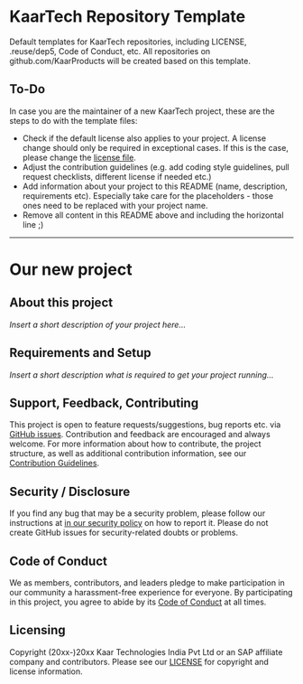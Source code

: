 # KaarTech Repository Template

Default templates for KaarTech repositories, including LICENSE, .reuse/dep5, Code of Conduct, etc. All repositories on github.com/KaarProducts will be created based on this template.

## To-Do

In case you are the maintainer of a new KaarTech project, these are the steps to do with the template files:

- Check if the default license also applies to your project. A license change should only be required in exceptional cases. If this is the case, please change the [license file](LICENSE).
- Adjust the contribution guidelines (e.g. add coding style guidelines, pull request checklists, different license if needed etc.)
- Add information about your project to this README (name, description, requirements etc). Especially take care for the <your-project> placeholders - those ones need to be replaced with your project name. 
- Remove all content in this README above and including the horizontal line ;)

***

# Our new project

## About this project

*Insert a short description of your project here...*

## Requirements and Setup

*Insert a short description what is required to get your project running...*

## Support, Feedback, Contributing

This project is open to feature requests/suggestions, bug reports etc. via [GitHub issues](https://github.com/KaarProducts/<your-project>/issues). Contribution and feedback are encouraged and always welcome. For more information about how to contribute, the project structure, as well as additional contribution information, see our [Contribution Guidelines](CONTRIBUTING.md).

## Security / Disclosure
If you find any bug that may be a security problem, please follow our instructions at [in our security policy](https://github.com/KaarProducts/<your-project>/security/policy) on how to report it. Please do not create GitHub issues for security-related doubts or problems.

## Code of Conduct

We as members, contributors, and leaders pledge to make participation in our community a harassment-free experience for everyone. By participating in this project, you agree to abide by its [Code of Conduct](https://github.com/KaarProducts/.github/blob/main/CODE_OF_CONDUCT.md) at all times.

## Licensing

Copyright (20xx-)20xx Kaar Technologies India Pvt Ltd or an SAP affiliate company and <your-project> contributors. Please see our [LICENSE](LICENSE) for copyright and license information. 
